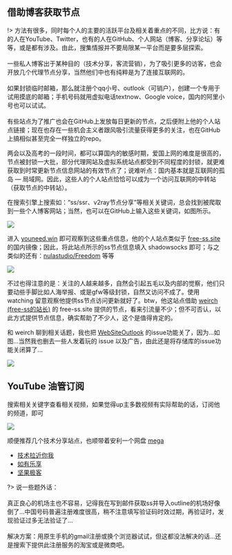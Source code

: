 ## 借助博客获取节点

!> 方法有很多，同时每个人的主要的活跃平台及相关着重点的不同，比方说：有的人在YouTube、Twitter，也有的人在GitHub、个人网站（博客、分享论坛）等等，或是都有涉及。由此，搜集情报并不要局限某一平台而是要多层探索。<br><br>
一些私人博客出于某种目的（技术分享，客流营销），为了吸引更多的访客，也会开放几个代理节点分享，当然他们中也有纯粹是为了连接互联网的。<br><br>
如果封锁临时邮箱，那么就注册个qq小号、outlook（可销户），创建一个专用于试用摸底的邮箱；手机号码就用虚拟电话textnow、Google voice，国内的阿里小号也可以试试。<br><br>
有些站点为了推广也会在GitHub上发放每日更新的节点，之后便附上他的个人站点链接；现在也存在一些机会主义者跟风吸引流量获得更多的关注，也在GitHub上搞相似甚至完全一样独立的repo。

两会以及高考的一段时间，都可以算国内的敏感时期，爱国上网的难度是很高的，节点被封锁一大批，部分代理网站及虚拟系统站点都受到不同程度的封锁，就更难获取到时常更新节点信息网站的有效节点了；说难听点：国内基本就是互联网的孤岛 — 局域网。因此，这些人的个人站点恰恰可以成为一个访问互联网的中转站（获取节点的中转站）。

在搜索引擎上搜索如：“ss/ssr、v2ray节点分享”等相关关键词，总会找到被爬取到一些个人博客网站；当然，也可以在GitHub上输入这些关键词，如图所示。

![](https://i.postimg.cc/fTjTxqCM/Snipaste-2019-06-08-14-25-52.png)

进入 [youneed.win](https://www.youneed.win) 即可观察到这些重点信息，他的个人站点类似于 [free-ss.site](https://free-ss.site) 的国内镜像；因此，将此站点所示的ss节点信息填入 shadowsocks 即可；与之类似的还有：[nulastudio/Freedom](https://github.com/nulastudio/Freedom) 等等

![](https://i.postimg.cc/MpMPCNLS/Snipaste-2019-06-08-14-28-28.png)

不过也得注意的是：关注的人越来越多，自然会引起五毛以及内部的觉察，他们只要动些手脚比如人海举报、或是gfw等级封锁，自然又访问不成了。使用 watching 留意观察他提供ss节点访问更新就好了。btw，他这站点借助 [weirch (free-ss的站长)](https://github.com/free-ss) 的 free-ss.site 提供的节点，看来引流量不少；但不可否认，以此方式提供节点信息，确实帮助了不少人，这个是值得肯定的。


和 weirch 聊到相关话题，我也把 [WebSiteOutlook](https://github.com/hoodiearon/WebSiteOutlook) 的issue功能关了，因为...如图...当然我也删去一些人发着玩的 issue 以及广告，由此还是将存储库的issue功能关闭算了...

![](https://i.postimg.cc/4y6xdWy2/Snipaste-2019-06-08-14-56-44.png)

## YouTube 油管订阅

搜索相关关键字查看相关视频，如果觉得up主多数视频有实际帮助的话，订阅他的频道，即可

![](https://i.postimg.cc/YC43TXsG/Snipaste-2019-06-13-21-20-00.png)

顺便推荐几个技术分享站点，也顺带着安利一个网盘 [mega](https://mega.nz/)

* [技术拉近你我](https://coderschool.cn)
* [如有乐享](https://51.ruyo.net)
* [坚果极客](https://www.nutgeek.com)

?> 说一些题外话：<br><br>
真正良心的机场主也不容易，记得我在写到邮件获取ss并导入outline的机场好像倒了...中国号码普遍注册难度很高，稍不注意填写验证码时效过期，再验证时，发现验证过多无法验证了...<br><br>
解决方案：用原生手机的gmail注册或换个浏览器试试，但这都没法解决的话...还是搜索下提供此注册服务的淘宝或是微商吧。